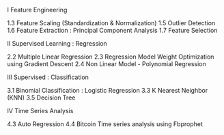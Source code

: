 I   Feature Engineering

1.3 Feature Scaling (Standardization & Normalization)
1.5 Outlier Detection
1.6 Feature Extraction : Principal Component Analysis
1.7 Feature Selection

II   Supervised Learning : Regression

2.2 Multiple Linear Regression
2.3 Regression Model Weight Optimization using Gradient Descent
2.4 Non Linear Model - Polynomial Regression

III   Supervised : Classification

3.1 Binomial Classification : Logistic Regression
3.3 K Nearest Neighbor (KNN)
3.5 Decision Tree

IV   Time Series Analysis

4.3 Auto Regression
4.4 Bitcoin Time series analysis using Fbprophet 

